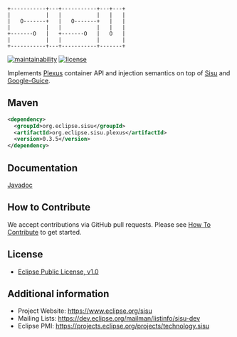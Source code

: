 ```
+-----------+---+-----------+---+---+
|           |   |           |   |   |
|   O-------+   |   O-------+   |   |
|           |   |           |   |   |
+-------O   |   +-------O   |   O   |
|           |   |           |       |
+-----------+---+-----------+-------+
```

[![maintainability](https://sonarcloud.io/api/project_badges/measure?project=org.eclipse.sisu%3Asisu-plexus&metric=sqale_rating)](https://sonarcloud.io/summary/overall?id=org.eclipse.sisu%3Asisu-plexus)
[![license](https://img.shields.io/badge/license-EPL_1.0-blue.svg)](https://www.eclipse.org/legal/epl-v10.html)

Implements [Plexus](https://codehaus-plexus.github.io/#Plexus_History) container API and injection semantics
on top of [Sisu](https://github.com/eclipse/sisu.inject) and [Google-Guice](https://github.com/google/guice).

## Maven

```xml
<dependency>
  <groupId>org.eclipse.sisu</groupId>
  <artifactId>org.eclipse.sisu.plexus</artifactId>
  <version>0.3.5</version>
</dependency>
```

## Documentation

[Javadoc](https://eclipse.github.io/sisu.plexus/apidocs/)

## How to Contribute

We accept contributions via GitHub pull requests. Please see [How To Contribute](CONTRIBUTING.md) to get started.

## License

- [Eclipse Public License, v1.0](https://www.eclipse.org/legal/epl-v10.html)

## Additional information

* Project Website: https://www.eclipse.org/sisu
* Mailing Lists: https://dev.eclipse.org/mailman/listinfo/sisu-dev
* Eclipse PMI: https://projects.eclipse.org/projects/technology.sisu

